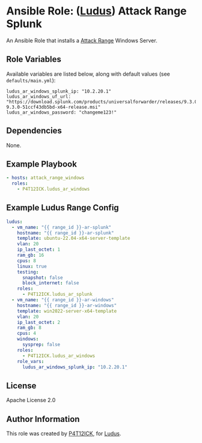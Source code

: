 # Ansible Role: ([Ludus](https://ludus.cloud)) Attack Range Splunk

An Ansible Role that installs a [Attack Range](https://github.com/splunk/attack_range) Windows Server.

## Role Variables

Available variables are listed below, along with default values (see `defaults/main.yml`):
```
ludus_ar_windows_splunk_ip: "10.2.20.1"
ludus_ar_windows_uf_url: "https://download.splunk.com/products/universalforwarder/releases/9.3.0/windows/splunkforwarder-9.3.0-51ccf43db5bd-x64-release.msi"
ludus_ar_windows_password: "changeme123!"
```

## Dependencies

None.

## Example Playbook

```yaml
- hosts: attack_range_windows
  roles:
    - P4T12ICK.ludus_ar_windows
```

## Example Ludus Range Config

```yaml
ludus:
  - vm_name: "{{ range_id }}-ar-splunk"
    hostname: "{{ range_id }}-ar-splunk"
    template: ubuntu-22.04-x64-server-template
    vlan: 20
    ip_last_octet: 1
    ram_gb: 16
    cpus: 8
    linux: true
    testing:
      snapshot: false
      block_internet: false
    roles:
      - P4T12ICK.ludus_ar_splunk
  - vm_name: "{{ range_id }}-ar-windows"
    hostname: "{{ range_id }}-ar-windows"
    template: win2022-server-x64-template
    vlan: 20
    ip_last_octet: 2
    ram_gb: 8
    cpus: 4
    windows:
      sysprep: false
    roles:
      - P4T12ICK.ludus_ar_windows
    role_vars:
      ludus_ar_windows_splunk_ip: "10.2.20.1"
```

## License
Apache License 2.0

## Author Information
This role was created by [P4T12ICK](https://github.com/P4T12ICK), for [Ludus](https://ludus.cloud/).
